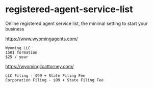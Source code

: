 # registered-agent-service-list

Online registered agent service list, the minimal setting to start your business


https://www.wyomingagents.com/
```
Wyoming LLC
150$ formation
$25 / year
```

https://wyomingllcattorney.com/
```
LLC Filing - $99 + State Filing Fee
Corporation Filing - $99 + State Filing Fee
```
